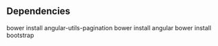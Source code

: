 ## Dependencies
bower install angular-utils-pagination
bower install angular
bower install bootstrap